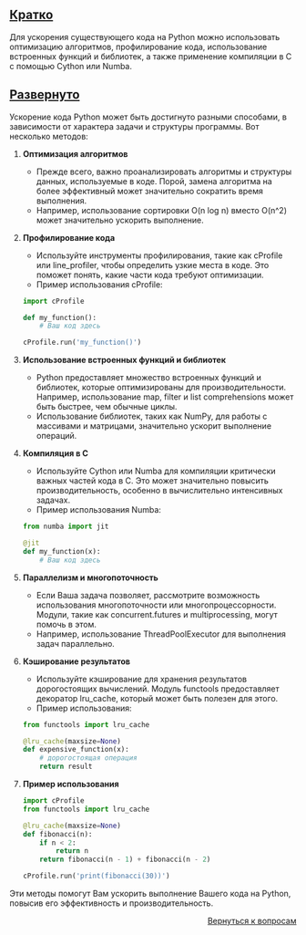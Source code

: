 ## <u>Кратко</u>

Для ускорения существующего кода на Python можно использовать оптимизацию алгоритмов, профилирование кода, использование
встроенных функций и библиотек, а также применение компиляции в C с помощью Cython или Numba.

## <u>Развернуто</u>

Ускорение кода Python может быть достигнуто разными способами, в зависимости от характера задачи и структуры программы.
Вот несколько методов:

1. **Оптимизация алгоритмов**
    - Прежде всего, важно проанализировать алгоритмы и структуры данных, используемые в коде. Порой, замена алгоритма
      на более эффективный может значительно сократить время выполнения.
    - Например, использование сортировки O(n log n) вместо O(n^2) может значительно ускорить выполнение.

2. **Профилирование кода**
    - Используйте инструменты профилирования, такие как cProfile или line_profiler, чтобы определить узкие места в коде.
      Это поможет понять, какие части кода требуют оптимизации.
    - Пример использования cProfile:
    ```Python
    import cProfile

    def my_function():
        # Ваш код здесь

    cProfile.run('my_function()')
    ```

3. **Использование встроенных функций и библиотек**
    - Python предоставляет множество встроенных функций и библиотек, которые оптимизированы для производительности.
      Например, использование map, filter и list comprehensions может быть быстрее, чем обычные циклы.
    - Использование библиотек, таких как NumPy, для работы с массивами и матрицами, значительно ускорит выполнение
      операций.

4. **Компиляция в C**
    - Используйте Cython или Numba для компиляции критически важных частей кода в C. Это может значительно повысить
      производительность, особенно в вычислительно интенсивных задачах.
    - Пример использования Numba:
    ```Python
    from numba import jit

    @jit
    def my_function(x):
        # Ваш код здесь
    ```

5. **Параллелизм и многопоточность**
    - Если Ваша задача позволяет, рассмотрите возможность использования многопоточности или многопроцессорности.
      Модули, такие как concurrent.futures и multiprocessing, могут помочь в этом.
    - Например, использование ThreadPoolExecutor для выполнения задач параллельно.

6. **Кэширование результатов**
    - Используйте кэширование для хранения результатов дорогостоящих вычислений. Модуль functools предоставляет
      декоратор lru_cache, который может быть полезен для этого.
    - Пример использования:
    ```Python
    from functools import lru_cache

    @lru_cache(maxsize=None)
    def expensive_function(x):
        # дорогостоящая операция
        return result
    ```

7. **Пример использования**
    ```Python
    import cProfile
    from functools import lru_cache

    @lru_cache(maxsize=None)
    def fibonacci(n):
        if n < 2:
            return n
        return fibonacci(n - 1) + fibonacci(n - 2)

    cProfile.run('print(fibonacci(30))')
    ```

Эти методы помогут Вам ускорить выполнение Вашего кода на Python, повысив его эффективность и производительность.

<div align="right">

[Вернуться к вопросам](../Вопросы.md)

</div>
